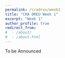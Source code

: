 ```yaml
---
permalink: /cradreu/week1
title: "CRA DREU Week 1"
excerpt: "Week 1"
author_profile: true
redirect_from: 
#  - /about/
#  - /about.html
---
```

To be Announced